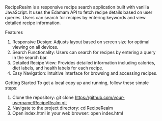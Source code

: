 RecipeRealm is a responsive recipe search application built with vanilla JavaScript. It uses the Edamam API to fetch recipe details based on user queries. Users can search for recipes by entering keywords and view detailed recipe information.

Features
1. Responsive Design: Adjusts layout based on screen size for optimal viewing on all devices.
2. Search Functionality: Users can search for recipes by entering a query in the search bar.
3. Detailed Recipe View: Provides detailed information including calories, diet labels, and health labels for each recipe.
4. Easy Navigation: Intuitive interface for browsing and accessing recipes.

Getting Started
To get a local copy up and running, follow these simple steps:

1. Clone the repository: git clone https://github.com/your-username/RecipeRealm.git
2. Navigate to the project directory: cd RecipeRealm
3. Open index.html in your web browser: open index.html
